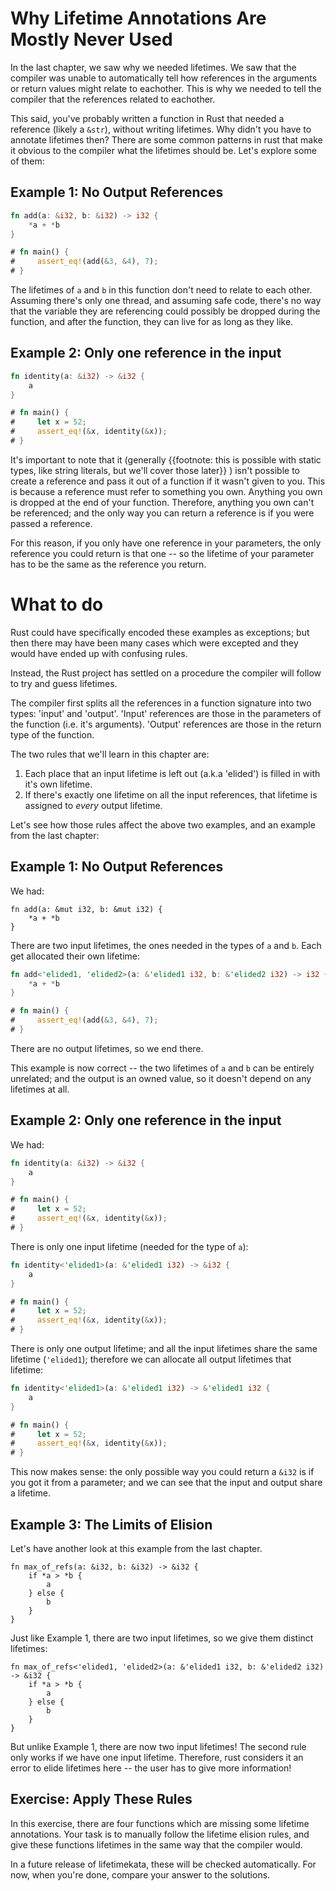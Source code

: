 # Why Lifetime Annotations Are Mostly Never Used

In the last chapter, we saw why we needed lifetimes. We saw that the compiler
was unable to automatically tell how references in the arguments or return
values might relate to eachother. This is why we needed to tell the compiler
that the references related to eachother.

This said, you've probably written a function in Rust that needed a reference
(likely a `&str`), without writing lifetimes. Why didn't you have to annotate
lifetimes then? There are some common patterns in rust that make it obvious to
the compiler what the lifetimes should be. Let's explore some of them:

## Example 1: No Output References

``` rust
fn add(a: &i32, b: &i32) -> i32 {
    *a + *b
}

# fn main() {
#     assert_eq!(add(&3, &4), 7);
# }
```

The lifetimes of `a` and `b` in this function don't need to relate to each other. Assuming there's only one thread,
and assuming safe code, there's no way that the variable they are referencing could possibly be dropped during the
function, and after the function, they can live for as long as they like.

## Example 2: Only one reference in the input


``` rust
fn identity(a: &i32) -> &i32 {
    a
}

# fn main() {
#     let x = 52;
#     assert_eq!(&x, identity(&x));
# }
```

It's important to note that it (generally
{{footnote: this is possible with static types, like string literals, but we'll cover those later}}
) isn't possible to create a reference and pass it out of a
function if it wasn't given to you. This is because a reference must refer
to something you own. Anything you own is dropped at the end of your function.
Therefore, anything you own can't be referenced; and the only way you can return a reference
is if you were passed a reference.

For this reason, if you only have one reference in your parameters, the only reference you
could return is that one -- so the lifetime of your parameter has to be the same as
the reference you return.

# What to do

Rust could have specifically encoded these examples as exceptions; but then
there may have been many cases which were excepted and they would have
ended up with confusing rules.

Instead, the Rust project has settled on a procedure the compiler will follow to try and guess lifetimes.

The compiler first splits all the references in a function signature into two types: 'input' and 'output'.
'Input' references are those in the parameters of the function (i.e. it's arguments). 'Output' references
are those in the return type of the function.

The two rules that we'll learn in this chapter are:

1. Each place that an input lifetime is left out (a.k.a 'elided') is filled in with it's own lifetime.
2. If there's exactly one lifetime on all the input references, that lifetime is assigned to *every* output lifetime.

Let's see how those rules affect the above two examples, and an example from the last chapter:

## Example 1: No Output References

We had:

``` rust,ignore
fn add(a: &mut i32, b: &mut i32) {
    *a + *b
}
```

There are two input lifetimes, the ones needed in the types of `a` and `b`. Each get allocated their own lifetime:

``` rust
fn add<'elided1, 'elided2>(a: &'elided1 i32, b: &'elided2 i32) -> i32 {
    *a + *b
}

# fn main() {
#     assert_eq!(add(&3, &4), 7);
# }
```

There are no output lifetimes, so we end there.

This example is now correct -- the two lifetimes of `a` and `b` can be entirely unrelated;
and the output is an owned value, so it doesn't depend on any lifetimes at all.

## Example 2: Only one reference in the input

We had:

``` rust
fn identity(a: &i32) -> &i32 {
    a
}

# fn main() {
#     let x = 52;
#     assert_eq!(&x, identity(&x));
# }
```

There is only one input lifetime (needed for the type of `a`):

``` rust
fn identity<'elided1>(a: &'elided1 i32) -> &i32 {
    a
}

# fn main() {
#     let x = 52;
#     assert_eq!(&x, identity(&x));
# }
```

There is only one output lifetime; and all the input lifetimes share the same lifetime (`'elided1`);
therefore we can allocate all output lifetimes that lifetime:

``` rust
fn identity<'elided1>(a: &'elided1 i32) -> &'elided1 i32 {
    a
}

# fn main() {
#     let x = 52;
#     assert_eq!(&x, identity(&x));
# }
```

This now makes sense: the only possible way you could return a `&i32` is if you got it from a parameter;
and we can see that the input and output share a lifetime.

## Example 3: The Limits of Elision

Let's have another look at this example from the last chapter.

``` rust,ignore
fn max_of_refs(a: &i32, b: &i32) -> &i32 {
    if *a > *b {
        a
    } else {
        b
    }
}
```

Just like Example 1, there are two input lifetimes, so we give them
distinct lifetimes:

``` rust,ignore
fn max_of_refs<'elided1, 'elided2>(a: &'elided1 i32, b: &'elided2 i32) -> &i32 {
    if *a > *b {
        a
    } else {
        b
    }
}
```

But unlike Example 1, there are now two input lifetimes! The second rule
only works if we have one input lifetime. Therefore, rust considers it an
error to elide lifetimes here -- the user has to give more information!

## Exercise: Apply These Rules

In this exercise, there are four functions which are missing some lifetime annotations.
Your task is to manually follow the lifetime elision rules, and give these
functions lifetimes in the same way that the compiler would.

In a future release of lifetimekata, these will be checked automatically.
For now, when you're done, compare your answer to the solutions.

